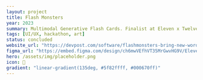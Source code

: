 ```yaml
---
layout: project
title: Flash Monsters
year: 2023
summary: Multimodal Generative Flash Cards. Finalist at Eleven x Twelve Labs Multimodal Hackathon.
tags: [UI/UX, hackathon, art]
status: concluded
website_url: "https://devpost.com/software/flashmonsters-bring-new-words-to-life"
figma_url: "https://embed.figma.com/design/ch6mwVEfhVT35MrGwvHG9V/Eleven---Twelve-Labs-Hackathon---App-Mockup?node-id=0-1&embed-host=share"
hero: /assets/img/placeholder.png
icon: 👾
gradient: "linear-gradient(135deg, #5f82ffff, #000670ff)"
---
```

